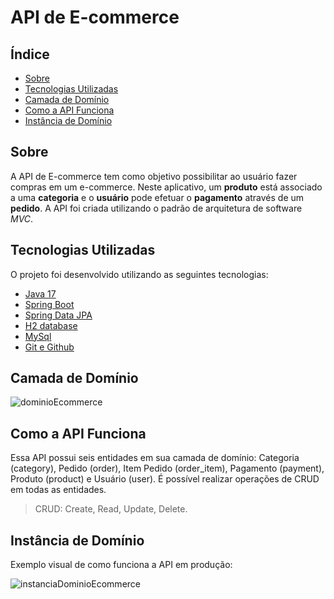 # API de E-commerce


## Índice


- [Sobre](#sobre)
- [Tecnologias Utilizadas](#tecnologias-utilizadas)
- [Camada de Domínio](#camada-de-domínio)
- [Como a API Funciona](#como-a-api-funciona)
- [Instância de Domínio](#instância-de-domínio)

## Sobre


A API de E-commerce tem como objetivo possibilitar ao usuário fazer compras em um e-commerce. Neste aplicativo, um **produto** está associado a uma **categoria** e o **usuário** pode efetuar o **pagamento** através de um **pedido**. A API foi criada utilizando o padrão de arquitetura de software *MVC*.


## Tecnologias Utilizadas

O projeto foi desenvolvido utilizando as seguintes tecnologias:

- [Java 17](https://docs.oracle.com/en/java/javase/17/)
- [Spring Boot](https://spring.io/projects/spring-boot)
- [Spring Data JPA](https://spring.io/projects/spring-data-jpa)
- [H2 database](https://www.h2database.com/html/main.html)
- [MySql](https://dev.mysql.com/doc/)
- [Git e Github](https://git-scm.com/doc)

## Camada de Domínio 


![dominioEcommerce](https://github.com/victorgabdev/Projeto-SpringBoot-JPA/assets/75862737/b6b1d3e0-f99e-498e-9a28-61de5101a7ee)

## Como a API Funciona


Essa API possui seis entidades em sua camada de domínio: Categoria (category), Pedido (order), Item Pedido (order_item), Pagamento (payment), Produto (product) e Usuário (user). É possível realizar operações de CRUD em todas as entidades.

> CRUD: Create, Read, Update, Delete.

## Instância de Domínio 


Exemplo visual de como funciona a API em produção:

![instanciaDominioEcommerce](https://github.com/victorgabdev/Projeto-SpringBoot-JPA/assets/75862737/18bf1f0a-57c0-47e6-88a7-f64a95c53c25)
